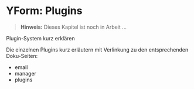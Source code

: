 # YForm: Plugins

> **Hinweis:** 
> Dieses Kapitel ist noch in Arbeit ...

Plugin-System kurz erklären

Die einzelnen Plugins kurz erläutern mit Verlinkung zu den entsprechenden Doku-Seiten:
- email
- manager
- plugins
